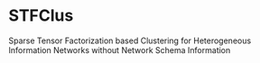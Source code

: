  # STFClus
Sparse Tensor Factorization based Clustering for Heterogeneous Information Networks without Network Schema Information
